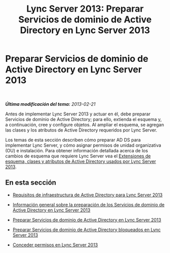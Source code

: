 ﻿---
title: 'Lync Server 2013: Preparar Servicios de dominio de Active Directory en Lync Server 2013'
TOCTitle: Preparar Servicios de dominio de Active Directory en Lync Server 2013
ms:assetid: 7e126464-5d29-4013-9c44-0ccc2fbdea0f
ms:mtpsurl: https://technet.microsoft.com/es-es/library/Gg398630(v=OCS.15)
ms:contentKeyID: 48275803
ms.date: 01/07/2017
mtps_version: v=OCS.15
ms.translationtype: HT
---

# Preparar Servicios de dominio de Active Directory en Lync Server 2013

 

_**Última modificación del tema:** 2013-02-21_

Antes de implementar Lync Server 2013 y actuar en él, debe preparar Servicios de dominio de Active Directory; para ello, extienda el esquema y, a continuación, cree y configure objetos. Al ampliar el esquema, se agregan las clases y los atributos de Active Directory requeridos por Lync Server.

Los temas de esta sección describen cómo preparar AD DS para implementar Lync Server, y cómo asignar permisos de unidad organizativa (OU) e instalación. Para obtener información detallada acerca de los cambios de esquema que requiere Lync Server vea el [Extensiones de esquema, clases y atributos de Active Directory usados por Lync Server 2013](lync-server-2013-active-directory-schema-extensions-classes-and-attributes-used-by-lync-server.md).

## En esta sección

  - [Requisitos de infraestructura de Active Directory para Lync Server 2013](lync-server-2013-active-directory-infrastructure-requirements.md)

  - [Información general sobre la preparación de los Servicios de dominio de Active Directory en Lync Server 2013](lync-server-2013-overview-of-active-directory-domain-services-preparation.md)

  - [Preparar Servicios de dominio de Active Directory en Lync Server 2013](lync-server-2013-preparing-active-directory-domain-services_1.md)

  - [Preparar Servicios de dominio de Active Directory bloqueados en Lync Server 2013](lync-server-2013-preparing-a-locked-down-active-directory-domain-services.md)

  - [Conceder permisos en Lync Server 2013](lync-server-2013-granting-permissions.md)

